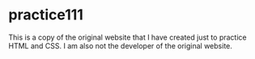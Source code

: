 # practice111
This is a copy of the original website that I have created just to practice HTML and CSS. I am also not the developer of the original website. 
